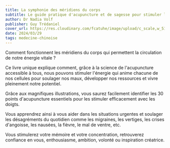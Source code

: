 ```yaml
---
title: La symphonie des méridiens du corps
subtitle: Le guide pratique d'acupuncture et de sagesse pour stimuler l'énergie vitale
author: Dr Nadia Volf
publisher: Guy Trédaniel
cover_url: https://res.cloudinary.com/fcatuhe/image/upload/c_scale,w_512/v1711899163/raphaele-rodellar.fr/bibliotheque/9782813222480.jpg
date: 2024/03/29
tags: medecine-chinoise
---
```


Comment fonctionnent les méridiens du corps qui permettent la circulation de notre énergie vitale ?

Ce livre unique explique comment, grâce à la science de l'acupuncture accessible à tous, nous pouvons stimuler l'énergie qui anime chacune de nos cellules pour soulager nos maux, développer nos ressources et vivre pleinement notre potentiel.

Grâce aux magnifiques illustrations, vous saurez facilement identifier les 30 points d'acupuncture essentiels pour les stimuler efficacement avec les doigts.

Vous apprendrez ainsi à vous aider dans les situations urgentes et soulager les désagréments du quotidien comme les migraines, les vertiges, les crises d'angoisse, les nausées, la fièvre, le mal de ventre, etc.

Vous stimulerez votre mémoire et votre concentration, retrouverez confiance en vous, enthousiasme, ambition, volonté ou inspiration créatrice.
